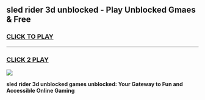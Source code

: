 
## sled rider 3d unblocked - Play Unblocked Gmaes & Free
<h3>
<a href="https://premium.freeplayer.one?title=sled_rider_3d_unblocked&ref=20F">CLICK TO PLAY</a></h3>
<hr>

<h3>
<a href="https://premium.freeplayer.one?title=sled_rider_3d_unblocked&ref=20F">CLICK 2 PLAY</a>
  
</h3>

<a href="https://premium.freeplayer.one?title=sled_rider_3d_unblocked&ref=20F/"><img src="https://clearcache.store/games.png"></a>


**sled rider 3d unblocked games unblocked: Your Gateway to Fun and Accessible Online Gaming**
